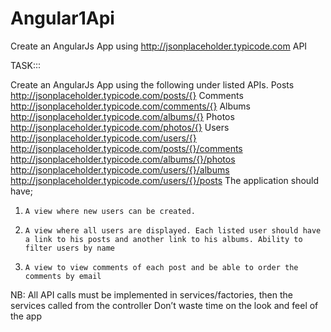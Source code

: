 # Angular1Api
Create an AngularJs App using http://jsonplaceholder.typicode.com API

TASK:::

Create an AngularJs App using the following under listed APIs.
Posts http://jsonplaceholder.typicode.com/posts/{}
Comments http://jsonplaceholder.typicode.com/comments/{}
Albums http://jsonplaceholder.typicode.com/albums/{}
Photos http://jsonplaceholder.typicode.com/photos/{}
Users http://jsonplaceholder.typicode.com/users/{}
http://jsonplaceholder.typicode.com/posts/{}/comments
http://jsonplaceholder.typicode.com/albums/{}/photos
http://jsonplaceholder.typicode.com/users/{}/albums
http://jsonplaceholder.typicode.com/users/{}/posts
The application should have;
1.     A view where new users can be created. 
2.     A view where all users are displayed. Each listed user should have a link to his posts and another link to his albums. Ability to filter users by name 
3.     A view to view comments of each post and be able to order the comments by email

NB:
All API calls must be implemented in services/factories, then the services called from the controller
Don’t waste time on the look and feel of the app
